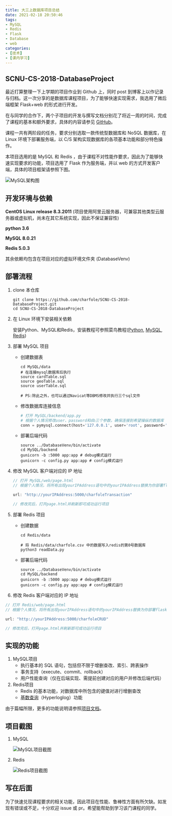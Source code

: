 ```yaml
---
title: 大三上数据库项目总结
date: 2021-02-18 20:50:46
tags:
- MySQL
- Redis
- Flask
- Database
- web
categories: 
- [技术]
- [课内学习]
---
```


## SCNU-CS-2018-DatabaseProject

最近打算整理一下上学期的项目作业到 Github 上，同时 post 到博客上以作记录与归档。这一次分享的是数据库课程项目，为了能够快速实现需求，我选用了微后端框架 Flask+web 的形式进行开发。

在与同学的合作下，两个子项目的开发与撰写文档分别花了将近一周的时间，完成了课程的基本和额外要求，具体的内容请参见 [GitHub](https://github.com/charfole/SCNU-CS-2018-DatabaseProject)。

课程一共有两阶段的任务，要求分别选取一款传统型数据库和 NoSQL 数据库，在 Linux 环境下部署服务端，以 C/S 架构实现数据库的各项基本功能和部分特色操作。

本项目选用的是 MySQL 和 Redis ，由于课程不对性能作要求，因此为了能够快速实现要求的功能，项目选用了 Flask 作为服务端，并以 web 的方式开发客户端，具体的项目框架请参照下图。

![MySQL架构图](https://charfole-blog.oss-cn-shenzhen.aliyuncs.com/image/MySQL架构图.png)

<!--more-->

## 开发环境与依赖

**CentOS Linux release 8.3.2011** 
(项目使用阿里云服务器，可兼容其他类型云服务器或虚拟机，尚未在其它系统实现，因此不保证兼容性)

**python 3.6**

**MySQL 8.0.21**

**Redis 5.0.3**

其余依赖均包含在项目对应的虚拟环境文件夹 (DatabaseVenv) 



## 部署流程

1. clone 本仓库

   ```shell
   git clone https://github.com/charfole/SCNU-CS-2018-DatabaseProject.git
   cd SCNU-CS-2018-DatabaseProject
   ```

2. 在 Linux 环境下安装相关依赖

   安装Python、MySQL和Redis，安装教程可参照菜鸟教程([Python](https://www.runoob.com/python3/python3-install.html), [MySQL](https://www.runoob.com/mysql/mysql-install.html), [Redis](https://www.runoob.com/redis/redis-install.html))

3. 部署 MySQL 项目

   - 创建数据表

     ```shell
     cd MySQL/data
     # 在连接mysql数据库后执行
     source cardTable.sql
     source geoTable.sql
     source userTable.sql
     
     # PS:除此之外，也可以通过Navicat等DBMS修改并执行三个sql文件
     ```

   - 修改数据库连接信息

     ```python
     # 打开 MySQL/backend/app.py
     # 根据个人情况修改user、password和db三个参数，确保连接到希望操纵的数据库
     conn = pymysql.connect(host='127.0.0.1', user='root', password='', db='charfoleTable', charset='utf8') # connect to the database
     ```

   - 部署后端代码

     ```shell
     source ../DatabaseVenv/bin/activate
     cd MySQL/backend
     gunicorn -b :5000 app:app # debug模式运行
     gunicorn -c config.py app:app # config模式运行
     ```

4. 修改 MySQL 客户端对应的 IP 地址

   ```javascript
   // 打开 MySQL/web/page.html
   // 根据个人情况，将所有出现yourIPAddress语句中的yourIPAddress替换为你部署flask的ip（服务器ip或者是虚拟机的ip）
   
   url: "http://yourIPAddress:5000/charfoleTransaction"
   
   // 修改完后，打开page.html并刷新即可成功运行项目
   ```

5. 部署 Redis 项目

   - 创建数据

     ```shell
     cd Redis/data
     
     # 将 Redis/data/charfole.csv 中的数据写入redis的第0号数据库
     python3 readData.py
     ```

   - 部署后端代码

     ```shell
     source ../DatabaseVenv/bin/activate
     cd MySQL/backend
     gunicorn -b :5000 app:app # debug模式运行
     gunicorn -c config.py app:app # config模式运行
     ```

6. 修改 Redis 客户端对应的 IP 地址

```javascript
// 打开 Redis/web/page.html
// 根据个人情况，将所有出现yourIPAddress语句中的yourIPAddress替换为你部署flask的ip（服务器ip或者是虚拟机的ip）

url: "http://yourIPAddress:5000/charfoleCRUD"

// 修改完后，打开page.html并刷新即可成功运行项目
```



## 实现的功能

1. MySQL项目
   - 执行基本的 SQL 语句，包括但不限于增删查改、索引、跨表操作
   - 事务支持（execute、commit、rollback）
   - 用户性能查询（仅在后端实现、需提前创建对应的用户并修改后端代码）
2. Redis项目
   - Redis 的基本功能，对数据库中所包含的键值对进行增删查改
   - [基数查询](https://www.runoob.com/redis/redis-hyperloglog.html)（Hyperloglog）功能

由于篇幅所限，更多的功能说明请参照[项目文档](https://github.com/charfole/SCNU-CS-2018-DatabaseProject/tree/master/information/%E9%A1%B9%E7%9B%AE%E6%96%87%E6%A1%A3)。



## 项目截图

1. MySQL

   ![MySQL项目截图](https://charfole-blog.oss-cn-shenzhen.aliyuncs.com/image/MySQL项目截图-1613657129070.png)

2. Redis

   ![Redis项目截图](https://charfole-blog.oss-cn-shenzhen.aliyuncs.com/image/Redis项目截图-1613657154813.png)

## 写在后面

为了快速兑现课程要求的相关功能，因此项目在性能、鲁棒性方面有所欠缺。如发现有错误或不足，十分欢迎 issue 或 pr。希望能帮助到学习该门课程的同学。